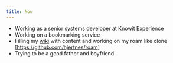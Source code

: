 ```yaml
---
title: Now
---
```


- Working as a senior systems developer at Knowit Experience
- Working on a bookmarking service
- Filling my [wiki](https://wiki.hjertnes.website) with content and working on my roam like clone [https://github.com/hjertnes/roam]
- Trying to be a good father and boyfriend
